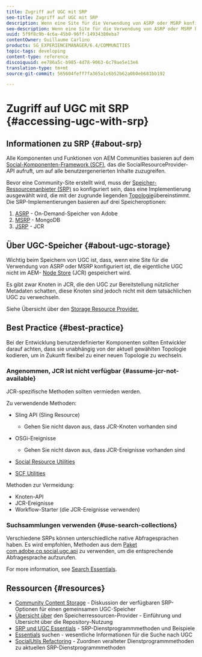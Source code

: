 ```yaml
---
title: Zugriff auf UGC mit SRP
seo-title: Zugriff auf UGC mit SRP
description: Wenn eine Site für die Verwendung von ASRP oder MSRP konfiguriert ist, wird die tatsächliche UGC nicht im AEM-Node Store (JCR) gespeichert
seo-description: Wenn eine Site für die Verwendung von ASRP oder MSRP konfiguriert ist, wird die tatsächliche UGC nicht im AEM-Node Store (JCR) gespeichert
uuid: 5f9f8c9b-4c6a-45b0-96ff-14934380eba7
contentOwner: Guillaume Carlino
products: SG_EXPERIENCEMANAGER/6.4/COMMUNITIES
topic-tags: developing
content-type: reference
discoiquuid: ee786a5c-b985-4d78-9063-6c79ae5e13e6
translation-type: tm+mt
source-git-commit: 565604feff7fa365a1c6b52b62a0b0eb681bb192

---
```



# Zugriff auf UGC mit SRP {#accessing-ugc-with-srp}

## Informationen zu SRP {#about-srp}

Alle Komponenten und Funktionen von AEM Communities basieren auf dem [Social-Komponenten-Framework (SCF)](scf.md), das die SocialResourceProvider-API aufruft, um auf alle benutzergenerierten Inhalte zuzugreifen.

Bevor eine Community-Site erstellt wird, muss der [Speicher-Ressourcenanbieter (SRP)](working-with-srp.md) so konfiguriert sein, dass eine Implementierung ausgewählt wird, die mit der zugrunde liegenden [Topologie](topologies.md)übereinstimmt. Die SRP-Implementierungen basieren auf drei Speicheroptionen:

1. [ASRP](asrp.md) - On-Demand-Speicher von Adobe
2. [MSRP](msrp.md) - MongoDB
3. [JSRP](jsrp.md) - JCR

## Über UGC-Speicher {#about-ugc-storage}

Wichtig beim Speichern von UGC ist, dass, wenn eine Site für die Verwendung von ASRP oder MSRP konfiguriert ist, die eigentliche UGC nicht im AEM- [Node Store](../../help/sites-deploying/data-store-config.md) (JCR) gespeichert wird.

Es gibt zwar Knoten in JCR, die den UGC zur Bereitstellung nützlicher Metadaten schatten, diese Knoten sind jedoch nicht mit dem tatsächlichen UGC zu verwechseln.

Siehe Übersicht über den [Storage Resource Provider.](srp.md)

## Best Practice {#best-practice}

Bei der Entwicklung benutzerdefinierter Komponenten sollten Entwickler darauf achten, dass sie unabhängig von der aktuell gewählten Topologie kodieren, um in Zukunft flexibel zu einer neuen Topologie zu wechseln.

### Angenommen, JCR ist nicht verfügbar {#assume-jcr-not-available}

JCR-spezifische Methoden sollten vermieden werden.

Zu verwendende Methoden:

* Sling API (Sling Resource)
   * Gehen Sie nicht davon aus, dass JCR-Knoten vorhanden sind

* OSGi-Ereignisse
   * Gehen Sie nicht davon aus, dass JCR-Ereignisse vorhanden sind

* [Social Resource Utilities](socialutils.md#socialresourceutilities-package)
* [SCF Utilities](socialutils.md#scfutilities-package)

Methoden zur Vermeidung:

* Knoten-API
* JCR-Ereignisse
* Workflow-Starter (die JCR-Ereignisse verwenden)

### Suchsammlungen verwenden {#use-search-collections}

Verschiedene SRPs können unterschiedliche native Abfragesprachen haben. Es wird empfohlen, Methoden aus dem [Paket com.adobe.cq.social.ugc.api](https://helpx.adobe.com/experience-manager/6-4/sites/developing/using/reference-materials/javadoc/com/adobe/cq/social/ugc/api/package-summary.html) zu verwenden, um die entsprechende Abfragesprache aufzurufen.

For more information, see [Search Essentials](search-implementation.md).

## Ressourcen {#resources}

* [Community Content Storage](working-with-srp.md) - Diskussion der verfügbaren SRP-Optionen für einen gemeinsamen UGC-Speicher
* [Übersicht über](srp.md) den Speicherressourcen-Provider - Einführung und Übersicht über die Repository-Nutzung
* [SRP und UGC Essentials](srp-and-ugc.md) - SRP-Dienstprogrammmethoden und Beispiele
* [Essentials](search-implementation.md) suchen - wesentliche Informationen für die Suche nach UGC
* [SocialUtils Refactoring](socialutils.md) - Zuordnen veralteter Dienstprogrammmethoden zu aktuellen SRP-Dienstprogrammmethoden

